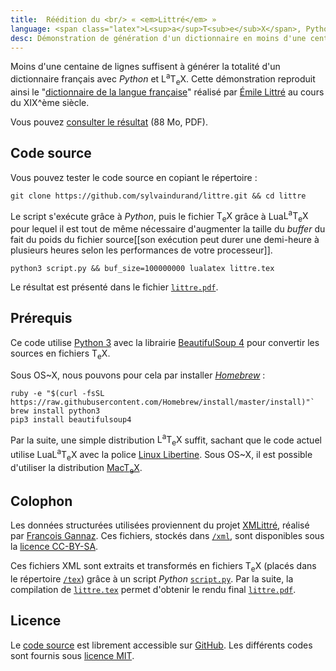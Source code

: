 ```yaml
---
title:  Réédition du <br/> « <em>Littré</em> » 
language: <span class="latex">L<sup>a</sup>T<sub>e</sub>X</span>, Python
desc: Démonstration de génération d'un dictionnaire en moins d'une centaine de lignes &#58; récupération des métadonnées <em>XMLittré</em> par un script <em>Python</em> puis compilation d'un fichier <span class="latex">L<sup>a</sup>T<sub>e</sub>X</span> pour obtenir un PDF.
---
```


Moins d'une centaine de lignes suffisent à générer la totalité d'un dictionnaire français avec *Python* et <span class="latex">L<sup>a</sup>T<sub>e</sub>X</span>. Cette démonstration reproduit ainsi le "[dictionnaire de la langue française](http://fr.wikipedia.org/wiki/Dictionnaire_de_la_langue_fran%C3%A7aise)" réalisé par [Émile Littré](http://fr.wikipedia.org/wiki/%C3%89mile_Littr%C3%A9) au cours du XIX^ème siècle. 

Vous pouvez [consulter le résultat](http://littre.sylvaindurand.org/littre.pdf) (88 Mo, PDF).


## Code source

Vous pouvez tester le code source en copiant le répertoire :

```
git clone https://github.com/sylvaindurand/littre.git && cd littre
```

Le script s'exécute grâce à *Python*, puis le fichier <span class="latex">T<sub>e</sub>X</span> grâce à Lua<span class="latex">L<sup>a</sup>T<sub>e</sub>X</span> pour lequel il est tout de même nécessaire d'augmenter la taille du *buffer* du fait du poids du fichier source[[son exécution peut durer une demi-heure à plusieurs heures selon les performances de votre processeur]].

```
python3 script.py && buf_size=100000000 lualatex littre.tex
```

Le résultat est présenté dans le fichier [`littre.pdf`](http://littre.sylvaindurand.org/littre.pdf).


## Prérequis 

Ce code utilise [Python 3](https://www.python.org/download/releases/3.0/) avec la librairie [BeautifulSoup 4](http://www.crummy.com/software/BeautifulSoup/) pour convertir les sources en fichiers <span class="latex">T<sub>e</sub>X</span>. 

Sous OS~X, nous pouvons pour cela par installer [*Homebrew*](http://brew.sh/) :

```
ruby -e "$(curl -fsSL https://raw.githubusercontent.com/Homebrew/install/master/install)"`
brew install python3
pip3 install beautifulsoup4
```

Par la suite, une simple distribution <span class="latex">L<sup>a</sup>T<sub>e</sub>X</span> suffit, sachant que le code actuel utilise Lua<span class="latex">L<sup>a</sup>T<sub>e</sub>X</span> avec la police [Linux Libertine](http://www.linuxlibertine.org/). Sous OS~X, il est possible d'utiliser la distribution [Mac<span class="latex">T<sub>e</sub>X</span>](https://tug.org/mactex/).


## Colophon

Les données structurées utilisées proviennent du projet [XMLittré](https://bitbucket.org/Mytskine/xmlittre-data/src), réalisé par [François Gannaz](http://littre.org). Ces fichiers, stockés dans [`/xml`](https://github.com/sylvaindurand/littre/tree/gh-pages/xml), sont disponibles sous la [licence CC-BY-SA](http://creativecommons.org/licenses/by-sa/3.0).

Ces fichiers XML sont extraits et transformés en fichiers <span class="latex">T<sub>e</sub>X</span> (placés dans le répertoire [`/tex`](https://github.com/sylvaindurand/littre/tree/gh-pages/tex)) grâce à un script *Python* [`script.py`](https://github.com/sylvaindurand/littre/blob/gh-pages/script.py). Par la suite, la compilation de [`littre.tex`](https://github.com/sylvaindurand/littre/blob/gh-pages/littre.tex) permet d'obtenir le rendu final [`littre.pdf`](http://littre.sylvaindurand.org/littre.pdf).


## Licence

Le [code source](https://github.com/sylvaindurand/littre) est librement accessible sur [GitHub](https://github.com/sylvaindurand/littre). Les différents codes sont fournis sous [licence MIT](http://opensource.org/licenses/MIT). 

